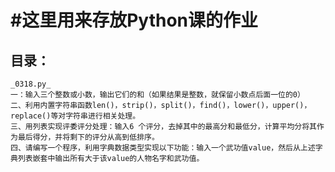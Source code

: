 #这里用来存放Python课的作业
=
目录：
-
	_0318.py_
	一：输入三个整数或小数，输出它们的和（如果结果是整数，就保留小数点后面一位的0）
	二、利用内置字符串函数len()，strip()，split()，find()，lower()，upper()，replace()等对字符串进行相关处理。
	三、用列表实现评委评分处理：输入6 个评分，去掉其中的最高分和最低分，计算平均分将其作为最后得分，并将剩下的评分从高到低排序。
	四、请编写一个程序，利用字典数据类型实现以下功能：输入一个武功值value，然后从上述字典列表嵌套中输出所有大于该value的人物名字和武功值。
 
